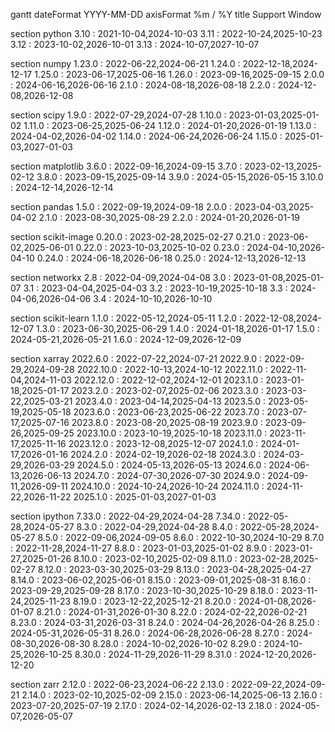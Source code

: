 gantt
dateFormat YYYY-MM-DD
axisFormat %m / %Y
title Support Window

section python
3.10 : 2021-10-04,2024-10-03
3.11 : 2022-10-24,2025-10-23
3.12 : 2023-10-02,2026-10-01
3.13 : 2024-10-07,2027-10-07

section numpy
1.23.0 : 2022-06-22,2024-06-21
1.24.0 : 2022-12-18,2024-12-17
1.25.0 : 2023-06-17,2025-06-16
1.26.0 : 2023-09-16,2025-09-15
2.0.0 : 2024-06-16,2026-06-16
2.1.0 : 2024-08-18,2026-08-18
2.2.0 : 2024-12-08,2026-12-08

section scipy
1.9.0 : 2022-07-29,2024-07-28
1.10.0 : 2023-01-03,2025-01-02
1.11.0 : 2023-06-25,2025-06-24
1.12.0 : 2024-01-20,2026-01-19
1.13.0 : 2024-04-02,2026-04-02
1.14.0 : 2024-06-24,2026-06-24
1.15.0 : 2025-01-03,2027-01-03

section matplotlib
3.6.0 : 2022-09-16,2024-09-15
3.7.0 : 2023-02-13,2025-02-12
3.8.0 : 2023-09-15,2025-09-14
3.9.0 : 2024-05-15,2026-05-15
3.10.0 : 2024-12-14,2026-12-14

section pandas
1.5.0 : 2022-09-19,2024-09-18
2.0.0 : 2023-04-03,2025-04-02
2.1.0 : 2023-08-30,2025-08-29
2.2.0 : 2024-01-20,2026-01-19

section scikit-image
0.20.0 : 2023-02-28,2025-02-27
0.21.0 : 2023-06-02,2025-06-01
0.22.0 : 2023-10-03,2025-10-02
0.23.0 : 2024-04-10,2026-04-10
0.24.0 : 2024-06-18,2026-06-18
0.25.0 : 2024-12-13,2026-12-13

section networkx
2.8 : 2022-04-09,2024-04-08
3.0 : 2023-01-08,2025-01-07
3.1 : 2023-04-04,2025-04-03
3.2 : 2023-10-19,2025-10-18
3.3 : 2024-04-06,2026-04-06
3.4 : 2024-10-10,2026-10-10

section scikit-learn
1.1.0 : 2022-05-12,2024-05-11
1.2.0 : 2022-12-08,2024-12-07
1.3.0 : 2023-06-30,2025-06-29
1.4.0 : 2024-01-18,2026-01-17
1.5.0 : 2024-05-21,2026-05-21
1.6.0 : 2024-12-09,2026-12-09

section xarray
2022.6.0 : 2022-07-22,2024-07-21
2022.9.0 : 2022-09-29,2024-09-28
2022.10.0 : 2022-10-13,2024-10-12
2022.11.0 : 2022-11-04,2024-11-03
2022.12.0 : 2022-12-02,2024-12-01
2023.1.0 : 2023-01-18,2025-01-17
2023.2.0 : 2023-02-07,2025-02-06
2023.3.0 : 2023-03-22,2025-03-21
2023.4.0 : 2023-04-14,2025-04-13
2023.5.0 : 2023-05-19,2025-05-18
2023.6.0 : 2023-06-23,2025-06-22
2023.7.0 : 2023-07-17,2025-07-16
2023.8.0 : 2023-08-20,2025-08-19
2023.9.0 : 2023-09-26,2025-09-25
2023.10.0 : 2023-10-19,2025-10-18
2023.11.0 : 2023-11-17,2025-11-16
2023.12.0 : 2023-12-08,2025-12-07
2024.1.0 : 2024-01-17,2026-01-16
2024.2.0 : 2024-02-19,2026-02-18
2024.3.0 : 2024-03-29,2026-03-29
2024.5.0 : 2024-05-13,2026-05-13
2024.6.0 : 2024-06-13,2026-06-13
2024.7.0 : 2024-07-30,2026-07-30
2024.9.0 : 2024-09-11,2026-09-11
2024.10.0 : 2024-10-24,2026-10-24
2024.11.0 : 2024-11-22,2026-11-22
2025.1.0 : 2025-01-03,2027-01-03

section ipython
7.33.0 : 2022-04-29,2024-04-28
7.34.0 : 2022-05-28,2024-05-27
8.3.0 : 2022-04-29,2024-04-28
8.4.0 : 2022-05-28,2024-05-27
8.5.0 : 2022-09-06,2024-09-05
8.6.0 : 2022-10-30,2024-10-29
8.7.0 : 2022-11-28,2024-11-27
8.8.0 : 2023-01-03,2025-01-02
8.9.0 : 2023-01-27,2025-01-26
8.10.0 : 2023-02-10,2025-02-09
8.11.0 : 2023-02-28,2025-02-27
8.12.0 : 2023-03-30,2025-03-29
8.13.0 : 2023-04-28,2025-04-27
8.14.0 : 2023-06-02,2025-06-01
8.15.0 : 2023-09-01,2025-08-31
8.16.0 : 2023-09-29,2025-09-28
8.17.0 : 2023-10-30,2025-10-29
8.18.0 : 2023-11-24,2025-11-23
8.19.0 : 2023-12-22,2025-12-21
8.20.0 : 2024-01-08,2026-01-07
8.21.0 : 2024-01-31,2026-01-30
8.22.0 : 2024-02-22,2026-02-21
8.23.0 : 2024-03-31,2026-03-31
8.24.0 : 2024-04-26,2026-04-26
8.25.0 : 2024-05-31,2026-05-31
8.26.0 : 2024-06-28,2026-06-28
8.27.0 : 2024-08-30,2026-08-30
8.28.0 : 2024-10-02,2026-10-02
8.29.0 : 2024-10-25,2026-10-25
8.30.0 : 2024-11-29,2026-11-29
8.31.0 : 2024-12-20,2026-12-20

section zarr
2.12.0 : 2022-06-23,2024-06-22
2.13.0 : 2022-09-22,2024-09-21
2.14.0 : 2023-02-10,2025-02-09
2.15.0 : 2023-06-14,2025-06-13
2.16.0 : 2023-07-20,2025-07-19
2.17.0 : 2024-02-14,2026-02-13
2.18.0 : 2024-05-07,2026-05-07
